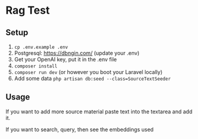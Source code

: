 # Rag Test

## Setup
1. `cp .env.example .env`
2. Postgresql: https://dbngin.com/ (update your .env)
3. Get your OpenAI key, put it in the .env file
4. `composer install`
5. `composer run dev` (or however you boot your Laravel locally)
6. Add some data `php artisan db:seed --class=SourceTextSeeder`

## Usage
If you want to add more source material paste text into the textarea and add it.

If you want to search, query, then see the embeddings used
